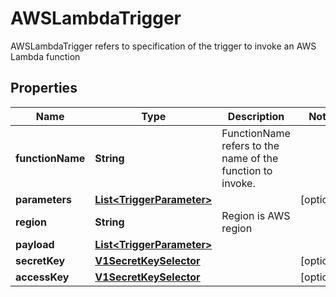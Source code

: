 

# AWSLambdaTrigger

AWSLambdaTrigger refers to specification of the trigger to invoke an AWS Lambda function
## Properties

Name | Type | Description | Notes
------------ | ------------- | ------------- | -------------
**functionName** | **String** | FunctionName refers to the name of the function to invoke. | 
**parameters** | [**List&lt;TriggerParameter&gt;**](TriggerParameter.md) |  |  [optional]
**region** | **String** | Region is AWS region | 
**payload** | [**List&lt;TriggerParameter&gt;**](TriggerParameter.md) |  | 
**secretKey** | [**V1SecretKeySelector**](V1SecretKeySelector.md) |  |  [optional]
**accessKey** | [**V1SecretKeySelector**](V1SecretKeySelector.md) |  |  [optional]



